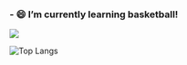 ### - 😄 I’m currently learning basketball!

<!--
**zsy6/zsy6** is a ✨ _special_ ✨ repository because its `README.md` (this file) appears on your GitHub profile.

Here are some ideas to get you started:

- 🔭 I’m currently working on ...
- 🌱 I’m currently learning ...
- 👯 I’m looking to collaborate on ...
- 🤔 I’m looking for help with ...
- 💬 Ask me about ...
- 📫 How to reach me: ...
- 😄 Pronouns: ...
- ⚡ Fun fact: ...
-->

![](https://github-readme-stats.vercel.app/api?username=zsy6&hide=prs,issues,contribs&show_icons=true&theme=dracula&bg_color=#6495ED&include_all_commits=true)

![Top Langs](https://github-readme-stats.vercel.app/api/top-langs/?username=zsy6&layout=compact)

